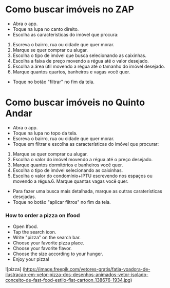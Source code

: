 # Como buscar imóveis no ZAP

* Abra o app.
* Toque na lupa no canto direito.
* Escolha as características do imóvel que procura:
1. Escreva o bairro, rua ou cidade que quer morar.
2. Marque se quer comprar ou alugar.
3. Escolha o tipo de imóvel que busca selecionando as caixinhas.
4. Escolha a faixa de preço movendo a régua até o valor desejado.
5. Escolha a área útil movendo a régua até o tamanho do imóvel desejado.
6. Marque quantos quartos, banheiros e vagas você quer.
* Toque no botão "filtrar" no fim da tela.

# Como buscar imóveis no Quinto Andar

* Abra o app.
* Toque na lupa no topo da tela.
* Escreva o bairro, rua ou cidade que quer morar.
* Toque em filtrar e escolha as características do imóvel que procurar:
1. Marque se quer comprar ou alugar.
2. Escolha o valor do imóvel movendo a régua até o preço desejado.
3. Marque quantos dormitórios e banheiros você quer.
4. Escolha o tipo de imóvel selecionando as caixinhas.
5. Escolha o valor do condomínio+IPTU escrevendo nos espaços ou movendo a régua.6. Marque quantas vagas você quer.
* Para fazer uma busca mais detalhada, marque as outras caraterísticas desejadas.
* Toque no botão "aplicar filtros" no fim da tela.

### How to order a pizza on Ifood

* Open Ifood.
* Tap the search icon.
* Write "pizza" on the search bar.
* Choose your favorite pizza place.
* Choose your favorite flavor.
* Choose the size according to your hunger.
* Enjoy your pizza!

![pizza] (https://image.freepik.com/vetores-gratis/fatia-voadora-de-ilustracao-em-vetor-pizza-dos-desenhos-animados-vetor-isolado-conceito-de-fast-food-estilo-flat-cartoon_138676-1934.jpg)


